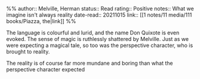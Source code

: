 %%
author:: Melville, Herman
status:: Read
rating:: Positive
notes:: What we imagine isn't always reality
date-read:: 20211015
link:: [[1 notes/11 media/111 books/Piazza, the|link]]
%%

The language is colourful and lurid, and the name Don Quixote is even evoked. The sense of magic is ruthlessly shattered by Melville. Just as we were expecting a magical tale, so too was the perspective character, who is brought to reality.

The reality is of course far more mundane and boring than what the perspective character expected